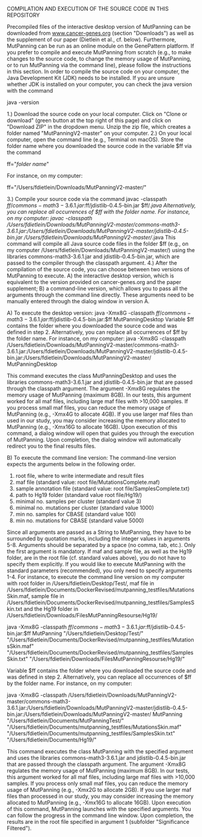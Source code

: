 COMPILATION AND EXECUTION OF THE SOURCE CODE IN THIS REPOSITORY

Precompiled files of the interactive desktop version of MutPanning can be downloaded from www.cancer-genes.org (section "Downloads") as well as the supplement of our paper (Dietlein et al., cf. below). Furthermore, MutPanning can be run as an online module on the GenePattern platform. If you prefer to compile and execute MutPanning from scratch (e.g., to make changes to the source code, to change the memory usage of MutPanning, or to run MutPanning via the command line), please follow the instructions in this section.
In order to compile the source code on your computer, the Java Development Kit (JDK) needs to be installed. If you are unsure whether JDK is installed on your computer, you can check the java version with the command

java -version

1.) Download the source code on your local computer. Click on "Clone or download" (green button at the top right of this page) and click on "Download ZIP" in the dropdown menu. Unzip the zip file, which creates a folder named "MutPanningV2-master" on your computer.
2.) On your local computer, open the command line (e.g., Terminal on macOS). Store the folder name where you downloaded the source code in the variable $ff via the command

ff="*folder name*"

For instance, on my computer:

ff="/Users/fdietlein/Downloads/MutPanningV2-master/"

3.) Compile your source code via the command
javac -classpath $ff/commons-math3-3.6.1.jar:$ff/jdistlib-0.4.5-bin.jar $ff/*.java
Alternatively, you can replace all occurrences of $ff with the folder name. For instance, on my computer:
javac -classpath /Users/fdietlein/Downloads/MutPanningV2-master/commons-math3-3.6.1.jar:/Users/fdietlein/Downloads/MutPanningV2-master/jdistlib-0.4.5-bin.jar /Users/fdietlein/Downloads/MutPanningV2-master/*.java
This command will compile all Java source code files in the folder $ff (e.g., on my computer /Users/fdietlein/Downloads/MutPanningV2-master/) using the libraries commons-math3-3.6.1.jar and jdistlib-0.4.5-bin.jar, which are passed to the compiler through the classpath argument.
4.) After the compilation of the source code, you can choose between two versions of MutPanning to execute. A) the interactive desktop version, which is equivalent to the version provided on cancer-genes.org and the paper supplement; B) a command-line version, which allows you to pass all the arguments through the command line directly. These arguments need to be manually entered through the dialog window in version A.

A) To execute the desktop version:
java -Xmx8G -classpath $ff/commons-math3-3.6.1.jar:$ff/jdistlib-0.4.5-bin.jar:$ff MutPanningDesktop
Variable $ff contains the folder where you downloaded the source code and was defined in step 2.
Alternatively, you can replace all occurrences of $ff by the folder name. For instance, on my computer:
java -Xmx8G -classpath /Users/fdietlein/Downloads/MutPanningV2-master/commons-math3-3.6.1.jar:/Users/fdietlein/Downloads/MutPanningV2-master/jdistlib-0.4.5-bin.jar:/Users/fdietlein/Downloads/MutPanningV2-master/ MutPanningDesktop

This command executes the class MutPanningDesktop and uses the libraries commons-math3-3.6.1.jar and jdistlib-0.4.5-bin.jar that are passed through the classpath argument. The argument -Xmx8G regulates the memory usage of MutPanning (maximum 8GB). In our tests, this argument worked for all maf files, including large maf files with >10,000 samples. If you process small maf files, you can reduce the memory usage of MutPanning (e.g., -Xmx4G to allocate 4GB). If you use larger maf files than used in our study, you may consider increasing the memory allocated to MutPanning (e.g., -Xmx16G to allocate 16GB). Upon execution of this command, a dialog window will open that guides you through the execution of MutPanning. Upon completion, the dialog window will automatically redirect you to the final results files.

B) To execute the command line version:
The command-line version expects the arguments below in the following order. 
1) root file, where to write intermediate and result files
2) maf file (standard value: root file/MutationsComplete.maf)
3) sample annotation file (standard value: root file/SamplesComplete.txt)
4) path to Hg19 folder (standard value root file/Hg19/)
5) minimal no. samples per cluster (standard value 3)
6) minimal no. mutations per cluster (standard value 1000)
7) min no. samples for CBASE (standard value 100)
8) min no. mutations for CBASE (standard value 5000)

Since all arguments are passed as a String to MutPanning, they have to be surrounded by quotation marks, including the integer values in arguments 5-8. Arguments should be separated by a space (no comma, tab, etc.). Only the first argument is mandatory. If maf and sample file, as well as the Hg19 folder, are in the root file (cf. standard values above), you do not have to specify them explicitly. 
If you would like to execute MutPanning with the standard parameters (recommended), you only need to specify arguments 1-4.
For instance, to execute the command line version on my computer with root folder in /Users/fdietlein/Desktop/Test/, maf file in /Users/fdietlein/Documents/DockerRevised/mutpanning_testfiles/MutationsSkin.maf, sample file in /Users/fdietlein/Documents/DockerRevised/mutpanning_testfiles/SamplesSkin.txt and the Hg19 folder in /Users/fdietlein/Downloads/FilesMutPanningResourse/Hg19/


java -Xmx8G -classpath $ff/commons-math3-3.6.1.jar:$ff/jdistlib-0.4.5-bin.jar:$ff MutPanning "/Users/fdietlein/Desktop/Test/" "/Users/fdietlein/Documents/DockerRevised/mutpanning_testfiles/MutationsSkin.maf" "/Users/fdietlein/Documents/DockerRevised/mutpanning_testfiles/SamplesSkin.txt" "/Users/fdietlein/Downloads/FilesMutPanningResourse/Hg19/"

Variable $ff contains the folder where you downloaded the source code and was defined in step 2. Alternatively, you can replace all occurrences of $ff by the folder name. For instance, on my computer:

java -Xmx8G -classpath /Users/fdietlein/Downloads/MutPanningV2-master/commons-math3-3.6.1.jar:/Users/fdietlein/Downloads/MutPanningV2-master/jdistlib-0.4.5-bin.jar:/Users/fdietlein/Downloads/MutPanningV2-master/ MutPanning "/Users/fdietlein/Documents/MutPanningTest/" "/Users/fdietlein/Documents/mutpanning_testfiles/MutationsSkin.maf" "/Users/fdietlein/Documents/mutpanning_testfiles/SamplesSkin.txt" "/Users/fdietlein/Documents/Hg19/"

This command executes the class MutPanning with the specified argument and uses the libraries commons-math3-3.6.1.jar and jdistlib-0.4.5-bin.jar that are passed through the classpath argument. The argument -Xmx8G regulates the memory usage of MutPanning (maximum 8GB). In our tests, this argument worked for all maf files, including large maf files with >10,000 samples. If you process only small maf files, you can reduce the memory usage of MutPanning (e.g., -Xmx2G to allocate 2GB). If you use larger maf files than processed in our study, you may consider increasing the memory allocated to MutPanning (e.g., -Xmx16G to allocate 16GB). Upon execution of this command, MutPanning launches with the specified arguments. You can follow the progress in the command line window. Upon completion, the results are in the root file specified in argument 1 (subfolder "Significance Filtered").
